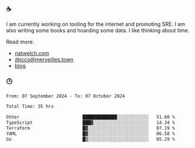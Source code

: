 ### ☕

I am currently working on tooling for the internet and promoting SRE. I am also writing some books and hoarding some data. I like thinking about time. 

Read more:

 - [natwelch.com](https://natwelch.com)
 - [@icco@merveilles.town](https://merveilles.town/@icco)
 - [blog](https://writing.natwelch.com)

### 🕒

<!--START_SECTION:waka-->

```txt
From: 07 September 2024 - To: 07 October 2024

Total Time: 35 hrs

Other                        █████████████░░░░░░░░░░░░   51.60 %
TypeScript                   ███▓░░░░░░░░░░░░░░░░░░░░░   14.34 %
Terraform                    █▓░░░░░░░░░░░░░░░░░░░░░░░   07.19 %
YAML                         █▓░░░░░░░░░░░░░░░░░░░░░░░   06.58 %
Go                           █▒░░░░░░░░░░░░░░░░░░░░░░░   05.29 %
```

<!--END_SECTION:waka-->
